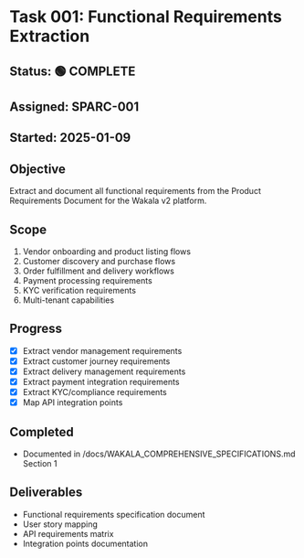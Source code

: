 # Task 001: Functional Requirements Extraction

## Status: 🟢 COMPLETE
## Assigned: SPARC-001
## Started: 2025-01-09

## Objective
Extract and document all functional requirements from the Product Requirements Document for the Wakala v2 platform.

## Scope
1. Vendor onboarding and product listing flows
2. Customer discovery and purchase flows
3. Order fulfillment and delivery workflows
4. Payment processing requirements
5. KYC verification requirements
6. Multi-tenant capabilities

## Progress
- [x] Extract vendor management requirements
- [x] Extract customer journey requirements
- [x] Extract delivery management requirements
- [x] Extract payment integration requirements
- [x] Extract KYC/compliance requirements
- [x] Map API integration points

## Completed
- Documented in /docs/WAKALA_COMPREHENSIVE_SPECIFICATIONS.md Section 1

## Deliverables
- Functional requirements specification document
- User story mapping
- API requirements matrix
- Integration points documentation